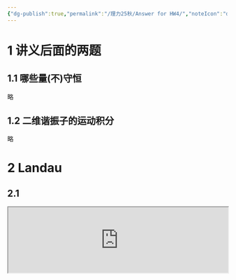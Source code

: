 ```yaml
---
{"dg-publish":true,"permalink":"/理力25秋/Answer for HW4/","noteIcon":"default","created":"2025-10-11T17:37:34.001+08:00","updated":"2025-10-11T20:14:25.487+08:00"}
---
```


# 1 讲义后面的两题  
## 1.1 哪些量(不)守恒
略 

## 1.2 二维谐振子的运动积分  
略
# 2 Landau  
## 2.1 


<!-- 嵌入PDF的HTML代码，可直接写在Obsidian的Markdown中 -->
<iframe 
  src="https://cdn.jsdelivr.net/gh/Mister-Hope/physics@master/%E4%B8%93%E4%B8%9A%E5%BF%85%E4%BF%AE%E8%AF%BE/%E5%8A%9B%E5%AD%A6/%E6%95%99%E6%9D%90/%E5%8A%9B%E5%AD%A6(%E7%AC%AC%E4%BA%94%E7%89%88)-%E6%9C%97%E9%81%93.pdf" 
  width="100%"  <!-- 宽度占满网页，可改为固定值如"800px" -->
  height="800px"  <!-- 高度，根据需要调整（如"600px"） -->
  frameborder="0"  <!-- 去除边框 -->
  allowfullscreen  <!-- 允许全屏查看 -->
></iframe>





